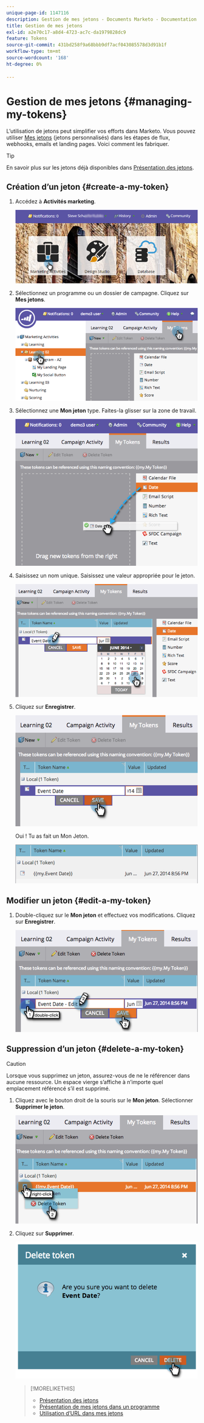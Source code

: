 ```yaml
---
unique-page-id: 1147116
description: Gestion de mes jetons - Documents Marketo - Documentation du produit
title: Gestion de mes jetons
exl-id: a2e70c17-a8d4-4723-ac7c-da1979828dc9
feature: Tokens
source-git-commit: 431bd258f9a68bbb9df7acf043085578d3d91b1f
workflow-type: tm+mt
source-wordcount: '168'
ht-degree: 0%

---
```


# Gestion de mes jetons {#managing-my-tokens}

L’utilisation de jetons peut simplifier vos efforts dans Marketo. Vous pouvez utiliser [Mes jetons](/help/marketo/product-docs/core-marketo-concepts/programs/tokens/understanding-my-tokens-in-a-program.md) (jetons personnalisés) dans les étapes de flux, webhooks, emails et landing pages. Voici comment les fabriquer.

>[!TIP]
>
>En savoir plus sur les jetons déjà disponibles dans [Présentation des jetons](/help/marketo/product-docs/demand-generation/landing-pages/personalizing-landing-pages/tokens-overview.md).

## Création d’un jeton {#create-a-my-token}

1. Accédez à **Activités marketing**.

   ![](assets/login-marketing-activities.png)

1. Sélectionnez un programme ou un dossier de campagne. Cliquez sur **Mes jetons**.

   ![](assets/image2014-9-18-12-3a4-3a27.png)

1. Sélectionnez une **Mon jeton** type. Faites-la glisser sur la zone de travail.

   ![](assets/image2014-9-18-12-3a4-3a39.png)

1. Saisissez un nom unique. Saisissez une valeur appropriée pour le jeton.

   ![](assets/image2014-9-18-12-3a4-3a53.png)

1. Cliquez sur **Enregistrer**.

   ![](assets/image2014-9-18-12-3a5-3a5.png)

   Oui ! Tu as fait un Mon Jeton.

   ![](assets/image2014-9-18-12-3a5-3a15.png)

## Modifier un jeton {#edit-a-my-token}

1. Double-cliquez sur le **Mon jeton** et effectuez vos modifications. Cliquez sur **Enregistrer**.

   ![](assets/image2014-9-18-12-3a5-3a45.png)

## Suppression d’un jeton {#delete-a-my-token}

>[!CAUTION]
>
>Lorsque vous supprimez un jeton, assurez-vous de ne le référencer dans aucune ressource. Un espace vierge s’affiche à n’importe quel emplacement référencé s’il est supprimé.

1. Cliquez avec le bouton droit de la souris sur le **Mon jeton**. Sélectionner **Supprimer le jeton**.

   ![](assets/image2014-9-18-12-3a7-3a24.png)

1. Cliquez sur **Supprimer**.

   ![](assets/image2014-9-18-12-3a7-3a31.png)

   >[!MORELIKETHIS]
   >
   >* [Présentation des jetons](/help/marketo/product-docs/demand-generation/landing-pages/personalizing-landing-pages/tokens-overview.md)
   >* [Présentation de mes jetons dans un programme](/help/marketo/product-docs/core-marketo-concepts/programs/tokens/understanding-my-tokens-in-a-program.md)
   >* [Utilisation d’URL dans mes jetons](/help/marketo/product-docs/email-marketing/general/using-tokens/using-urls-in-my-tokens.md)
